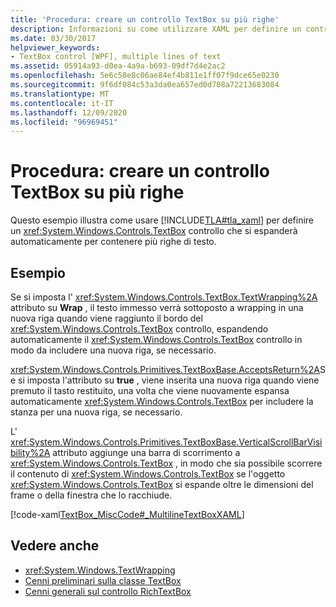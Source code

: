 ```yaml
---
title: 'Procedura: creare un controllo TextBox su più righe'
description: Informazioni su come utilizzare XAML per definire un controllo TextBox che si espande in modo da includere più righe di testo in un'applicazione Windows Presentation Foundation.
ms.date: 03/30/2017
helpviewer_keywords:
- TextBox control [WPF], multiple lines of text
ms.assetid: 05914a93-d0ea-4a9a-b693-09df7d4e2ac2
ms.openlocfilehash: 5e6c58e8c06ae84ef4b811e1ff07f9dce65e0230
ms.sourcegitcommit: 9f6df084c53a3da0ea657ed0d708a72213683084
ms.translationtype: MT
ms.contentlocale: it-IT
ms.lasthandoff: 12/09/2020
ms.locfileid: "96969451"
---
```

# <a name="how-to-create-a-multiline-textbox-control"></a>Procedura: creare un controllo TextBox su più righe
Questo esempio illustra come usare [!INCLUDE[TLA#tla_xaml](../../../includes/tlasharptla-xaml-md.md)] per definire un <xref:System.Windows.Controls.TextBox> controllo che si espanderà automaticamente per contenere più righe di testo.  
  
## <a name="example"></a>Esempio  
 Se si imposta l' <xref:System.Windows.Controls.TextBox.TextWrapping%2A> attributo su **Wrap** , il testo immesso verrà sottoposto a wrapping in una nuova riga quando viene raggiunto il bordo del <xref:System.Windows.Controls.TextBox> controllo, espandendo automaticamente il <xref:System.Windows.Controls.TextBox> controllo in modo da includere una nuova riga, se necessario.  
  
 <xref:System.Windows.Controls.Primitives.TextBoxBase.AcceptsReturn%2A>Se si imposta l'attributo su **true** , viene inserita una nuova riga quando viene premuto il tasto restituito, una volta che viene nuovamente espansa automaticamente <xref:System.Windows.Controls.TextBox> per includere la stanza per una nuova riga, se necessario.  
  
 L' <xref:System.Windows.Controls.Primitives.TextBoxBase.VerticalScrollBarVisibility%2A> attributo aggiunge una barra di scorrimento a <xref:System.Windows.Controls.TextBox> , in modo che sia possibile scorrere il contenuto di <xref:System.Windows.Controls.TextBox> se l'oggetto <xref:System.Windows.Controls.TextBox> si espande oltre le dimensioni del frame o della finestra che lo racchiude.  
  
 [!code-xaml[TextBox_MiscCode#_MultilineTextBoxXAML](~/samples/snippets/csharp/VS_Snippets_Wpf/TextBox_MiscCode/CSharp/Window1.xaml#_multilinetextboxxaml)]  
  
## <a name="see-also"></a>Vedere anche

- <xref:System.Windows.TextWrapping>
- [Cenni preliminari sulla classe TextBox](textbox-overview.md)
- [Cenni generali sul controllo RichTextBox](richtextbox-overview.md)
